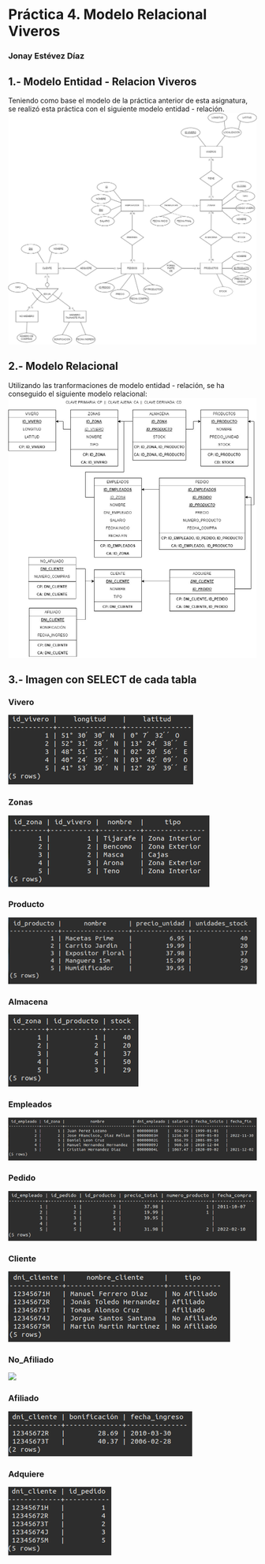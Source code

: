 # Práctica 4. Modelo Relacional Viveros
### Jonay Estévez Díaz

## 1.- Modelo Entidad - Relacion Viveros
Teniendo como base el modelo de la práctica anterior de esta asignatura, se realizó esta práctica con el siguiente modelo entidad - relación.  
![](https://github.com/alu0101100586/Modelo_Relacional_Vivero/blob/main/img/Modelo-Ent-Rela-Jonay-Estevez-viveros.jpg)

## 2.- Modelo Relacional
Utilizando las tranformaciones de modelo entidad - relación, se ha conseguido el siguiente modelo relacional:
![](https://github.com/alu0101100586/Modelo_Relacional_Vivero/blob/main/img/Modelo_relacional_viveros.jpg)

## 3.- Imagen con SELECT de cada tabla
### Vivero
![](https://github.com/alu0101100586/Modelo_Relacional_Vivero/blob/main/img/vivero.PNG)

### Zonas
![](https://github.com/alu0101100586/Modelo_Relacional_Vivero/blob/main/img/zonas.PNG)

### Producto
![](https://github.com/alu0101100586/Modelo_Relacional_Vivero/blob/main/img/producto.PNG)

### Almacena
![](https://github.com/alu0101100586/Modelo_Relacional_Vivero/blob/main/img/almacena.PNG)

### Empleados
![](https://github.com/alu0101100586/Modelo_Relacional_Vivero/blob/main/img/empleado.PNG)

### Pedido
![](https://github.com/alu0101100586/Modelo_Relacional_Vivero/blob/main/img/pedido.PNG)

### Cliente
![](https://github.com/alu0101100586/Modelo_Relacional_Vivero/blob/main/img/cliente.PNG)

### No_Afiliado
![](https://github.com/alu0101100586/Modelo_Relacional_Vivero/blob/main/img/no_afliliado.png)

### Afiliado
![](https://github.com/alu0101100586/Modelo_Relacional_Vivero/blob/main/img/afiliado.png)

### Adquiere
![](https://github.com/alu0101100586/Modelo_Relacional_Vivero/blob/main/img/adquiere.png)

